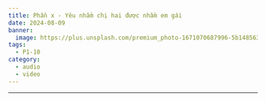 ```yaml
---
title: Phần x - Yêu nhầm chị hai được nhầm em gái
date: 2024-08-09
banner:
  image: https://plus.unsplash.com/premium_photo-1671070687996-5b1485638342?q=80&w=1973&auto=format&fit=crop&ixlib=rb-4.0.3&ixid=M3wxMjA3fDB8MHxwaG90by1wYWdlfHx8fGVufDB8fHx8fA%3D%3D
tags:
  - P1-10
category:
  - audio
  - video
---
```


---

![]()


